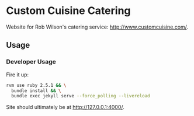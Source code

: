 # Custom Cuisine Catering
Website for Rob Wilson's catering service: http://www.customcuisine.com/.

## Usage

### Developer Usage
Fire it up:

```bash
rvm use ruby 2.5.1 && \
  bundle install && \
  bundle exec jekyll serve --force_polling --livereload
```

Site should ultimately be at http://127.0.0.1:4000/.
